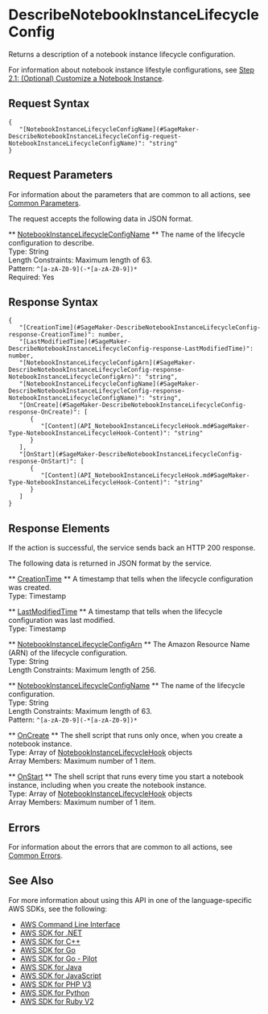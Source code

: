 # DescribeNotebookInstanceLifecycleConfig<a name="API_DescribeNotebookInstanceLifecycleConfig"></a>

Returns a description of a notebook instance lifecycle configuration\.

For information about notebook instance lifestyle configurations, see [Step 2\.1: \(Optional\) Customize a Notebook Instance](https://docs.aws.amazon.com/sagemaker/latest/dg/notebook-lifecycle-config.html)\.

## Request Syntax<a name="API_DescribeNotebookInstanceLifecycleConfig_RequestSyntax"></a>

```
{
   "[NotebookInstanceLifecycleConfigName](#SageMaker-DescribeNotebookInstanceLifecycleConfig-request-NotebookInstanceLifecycleConfigName)": "string"
}
```

## Request Parameters<a name="API_DescribeNotebookInstanceLifecycleConfig_RequestParameters"></a>

For information about the parameters that are common to all actions, see [Common Parameters](CommonParameters.md)\.

The request accepts the following data in JSON format\.

 ** [NotebookInstanceLifecycleConfigName](#API_DescribeNotebookInstanceLifecycleConfig_RequestSyntax) **   <a name="SageMaker-DescribeNotebookInstanceLifecycleConfig-request-NotebookInstanceLifecycleConfigName"></a>
The name of the lifecycle configuration to describe\.  
Type: String  
Length Constraints: Maximum length of 63\.  
Pattern: `^[a-zA-Z0-9](-*[a-zA-Z0-9])*`   
Required: Yes

## Response Syntax<a name="API_DescribeNotebookInstanceLifecycleConfig_ResponseSyntax"></a>

```
{
   "[CreationTime](#SageMaker-DescribeNotebookInstanceLifecycleConfig-response-CreationTime)": number,
   "[LastModifiedTime](#SageMaker-DescribeNotebookInstanceLifecycleConfig-response-LastModifiedTime)": number,
   "[NotebookInstanceLifecycleConfigArn](#SageMaker-DescribeNotebookInstanceLifecycleConfig-response-NotebookInstanceLifecycleConfigArn)": "string",
   "[NotebookInstanceLifecycleConfigName](#SageMaker-DescribeNotebookInstanceLifecycleConfig-response-NotebookInstanceLifecycleConfigName)": "string",
   "[OnCreate](#SageMaker-DescribeNotebookInstanceLifecycleConfig-response-OnCreate)": [ 
      { 
         "[Content](API_NotebookInstanceLifecycleHook.md#SageMaker-Type-NotebookInstanceLifecycleHook-Content)": "string"
      }
   ],
   "[OnStart](#SageMaker-DescribeNotebookInstanceLifecycleConfig-response-OnStart)": [ 
      { 
         "[Content](API_NotebookInstanceLifecycleHook.md#SageMaker-Type-NotebookInstanceLifecycleHook-Content)": "string"
      }
   ]
}
```

## Response Elements<a name="API_DescribeNotebookInstanceLifecycleConfig_ResponseElements"></a>

If the action is successful, the service sends back an HTTP 200 response\.

The following data is returned in JSON format by the service\.

 ** [CreationTime](#API_DescribeNotebookInstanceLifecycleConfig_ResponseSyntax) **   <a name="SageMaker-DescribeNotebookInstanceLifecycleConfig-response-CreationTime"></a>
A timestamp that tells when the lifecycle configuration was created\.  
Type: Timestamp

 ** [LastModifiedTime](#API_DescribeNotebookInstanceLifecycleConfig_ResponseSyntax) **   <a name="SageMaker-DescribeNotebookInstanceLifecycleConfig-response-LastModifiedTime"></a>
A timestamp that tells when the lifecycle configuration was last modified\.  
Type: Timestamp

 ** [NotebookInstanceLifecycleConfigArn](#API_DescribeNotebookInstanceLifecycleConfig_ResponseSyntax) **   <a name="SageMaker-DescribeNotebookInstanceLifecycleConfig-response-NotebookInstanceLifecycleConfigArn"></a>
The Amazon Resource Name \(ARN\) of the lifecycle configuration\.  
Type: String  
Length Constraints: Maximum length of 256\.

 ** [NotebookInstanceLifecycleConfigName](#API_DescribeNotebookInstanceLifecycleConfig_ResponseSyntax) **   <a name="SageMaker-DescribeNotebookInstanceLifecycleConfig-response-NotebookInstanceLifecycleConfigName"></a>
The name of the lifecycle configuration\.  
Type: String  
Length Constraints: Maximum length of 63\.  
Pattern: `^[a-zA-Z0-9](-*[a-zA-Z0-9])*` 

 ** [OnCreate](#API_DescribeNotebookInstanceLifecycleConfig_ResponseSyntax) **   <a name="SageMaker-DescribeNotebookInstanceLifecycleConfig-response-OnCreate"></a>
The shell script that runs only once, when you create a notebook instance\.  
Type: Array of [NotebookInstanceLifecycleHook](API_NotebookInstanceLifecycleHook.md) objects  
Array Members: Maximum number of 1 item\.

 ** [OnStart](#API_DescribeNotebookInstanceLifecycleConfig_ResponseSyntax) **   <a name="SageMaker-DescribeNotebookInstanceLifecycleConfig-response-OnStart"></a>
The shell script that runs every time you start a notebook instance, including when you create the notebook instance\.  
Type: Array of [NotebookInstanceLifecycleHook](API_NotebookInstanceLifecycleHook.md) objects  
Array Members: Maximum number of 1 item\.

## Errors<a name="API_DescribeNotebookInstanceLifecycleConfig_Errors"></a>

For information about the errors that are common to all actions, see [Common Errors](CommonErrors.md)\.

## See Also<a name="API_DescribeNotebookInstanceLifecycleConfig_SeeAlso"></a>

For more information about using this API in one of the language\-specific AWS SDKs, see the following:
+  [AWS Command Line Interface](https://docs.aws.amazon.com/goto/aws-cli/sagemaker-2017-07-24/DescribeNotebookInstanceLifecycleConfig) 
+  [AWS SDK for \.NET](https://docs.aws.amazon.com/goto/DotNetSDKV3/sagemaker-2017-07-24/DescribeNotebookInstanceLifecycleConfig) 
+  [AWS SDK for C\+\+](https://docs.aws.amazon.com/goto/SdkForCpp/sagemaker-2017-07-24/DescribeNotebookInstanceLifecycleConfig) 
+  [AWS SDK for Go](https://docs.aws.amazon.com/goto/SdkForGoV1/sagemaker-2017-07-24/DescribeNotebookInstanceLifecycleConfig) 
+  [AWS SDK for Go \- Pilot](https://docs.aws.amazon.com/goto/SdkForGoPilot/sagemaker-2017-07-24/DescribeNotebookInstanceLifecycleConfig) 
+  [AWS SDK for Java](https://docs.aws.amazon.com/goto/SdkForJava/sagemaker-2017-07-24/DescribeNotebookInstanceLifecycleConfig) 
+  [AWS SDK for JavaScript](https://docs.aws.amazon.com/goto/AWSJavaScriptSDK/sagemaker-2017-07-24/DescribeNotebookInstanceLifecycleConfig) 
+  [AWS SDK for PHP V3](https://docs.aws.amazon.com/goto/SdkForPHPV3/sagemaker-2017-07-24/DescribeNotebookInstanceLifecycleConfig) 
+  [AWS SDK for Python](https://docs.aws.amazon.com/goto/boto3/sagemaker-2017-07-24/DescribeNotebookInstanceLifecycleConfig) 
+  [AWS SDK for Ruby V2](https://docs.aws.amazon.com/goto/SdkForRubyV2/sagemaker-2017-07-24/DescribeNotebookInstanceLifecycleConfig) 